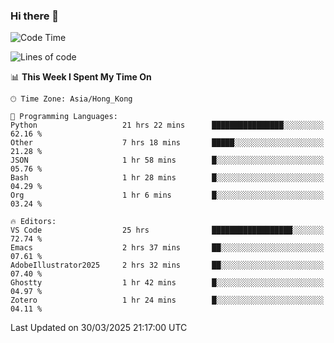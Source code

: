### Hi there 👋

<!--
**nicehiro/nicehiro** is a ✨ _special_ ✨ repository because its `README.md` (this file) appears on your GitHub profile.

Here are some ideas to get you started:

- 🔭 I’m currently working on ...
- 🌱 I’m currently learning ...
- 👯 I’m looking to collaborate on ...
- 🤔 I’m looking for help with ...
- 💬 Ask me about ...
- 📫 How to reach me: ...
- 😄 Pronouns: ...
- ⚡ Fun fact: ...
-->

<!--START_SECTION:waka-->
![Code Time](http://img.shields.io/badge/Code%20Time-428%20hrs%2059%20mins-blue)

![Lines of code](https://img.shields.io/badge/From%20Hello%20World%20I%27ve%20Written-1.6%20million%20lines%20of%20code-blue)

📊 **This Week I Spent My Time On** 

```text
🕑︎ Time Zone: Asia/Hong_Kong

💬 Programming Languages: 
Python                   21 hrs 22 mins      ████████████████░░░░░░░░░   62.16 % 
Other                    7 hrs 18 mins       █████░░░░░░░░░░░░░░░░░░░░   21.28 % 
JSON                     1 hr 58 mins        █░░░░░░░░░░░░░░░░░░░░░░░░   05.76 % 
Bash                     1 hr 28 mins        █░░░░░░░░░░░░░░░░░░░░░░░░   04.29 % 
Org                      1 hr 6 mins         █░░░░░░░░░░░░░░░░░░░░░░░░   03.24 % 

🔥 Editors: 
VS Code                  25 hrs              ██████████████████░░░░░░░   72.74 % 
Emacs                    2 hrs 37 mins       ██░░░░░░░░░░░░░░░░░░░░░░░   07.61 % 
AdobeIllustrator2025     2 hrs 32 mins       ██░░░░░░░░░░░░░░░░░░░░░░░   07.40 % 
Ghostty                  1 hr 42 mins        █░░░░░░░░░░░░░░░░░░░░░░░░   04.97 % 
Zotero                   1 hr 24 mins        █░░░░░░░░░░░░░░░░░░░░░░░░   04.11 % 
```


 Last Updated on 30/03/2025 21:17:00 UTC
<!--END_SECTION:waka-->
